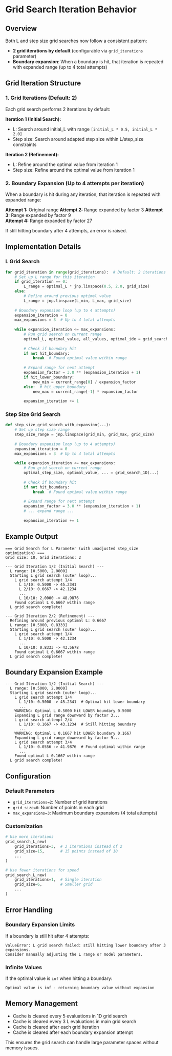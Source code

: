 # Grid Search Iteration Behavior

## Overview
Both L and step size grid searches now follow a consistent pattern:
- **2 grid iterations by default** (configurable via `grid_iterations` parameter)
- **Boundary expansion**: When a boundary is hit, that iteration is repeated with expanded range (up to 4 total attempts)

## Grid Iteration Structure

### 1. Grid Iterations (Default: 2)
Each grid search performs 2 iterations by default:

**Iteration 1 (Initial Search):**
- L: Search around initial_L with range `[initial_L * 0.5, initial_L * 2.0]`
- Step size: Search around adapted step size within L/step_size constraints

**Iteration 2 (Refinement):**
- L: Refine around the optimal value from iteration 1
- Step size: Refine around the optimal value from iteration 1

### 2. Boundary Expansion (Up to 4 attempts per iteration)
When a boundary is hit during any iteration, that iteration is repeated with expanded range:

**Attempt 1:** Original range
**Attempt 2:** Range expanded by factor 3
**Attempt 3:** Range expanded by factor 9  
**Attempt 4:** Range expanded by factor 27

If still hitting boundary after 4 attempts, an error is raised.

## Implementation Details

### L Grid Search
```python
for grid_iteration in range(grid_iterations):  # Default: 2 iterations
    # Set up L range for this iteration
    if grid_iteration == 0:
        L_range = optimal_L * jnp.linspace(0.5, 2.0, grid_size)
    else:
        # Refine around previous optimal value
        L_range = jnp.linspace(L_min, L_max, grid_size)
    
    # Boundary expansion loop (up to 4 attempts)
    expansion_iteration = 0
    max_expansions = 3  # Up to 4 total attempts
    
    while expansion_iteration <= max_expansions:
        # Run grid search on current range
        optimal_L, optimal_value, all_values, optimal_idx = grid_search_1D(...)
        
        # Check if boundary hit
        if not hit_boundary:
            break  # Found optimal value within range
        
        # Expand range for next attempt
        expansion_factor = 3.0 ** (expansion_iteration + 1)
        if hit_lower_boundary:
            new_min = current_range[0] / expansion_factor
        else:  # hit_upper_boundary
            new_max = current_range[-1] * expansion_factor
        
        expansion_iteration += 1
```

### Step Size Grid Search
```python
def step_size_grid_search_with_expansion(...):
    # Set up step size range
    step_size_range = jnp.linspace(grid_min, grid_max, grid_size)
    
    # Boundary expansion loop (up to 4 attempts)
    expansion_iteration = 0
    max_expansions = 3  # Up to 4 total attempts
    
    while expansion_iteration <= max_expansions:
        # Run grid search on current range
        optimal_step_size, optimal_value, ... = grid_search_1D(...)
        
        # Check if boundary hit
        if not hit_boundary:
            break  # Found optimal value within range
        
        # Expand range for next attempt
        expansion_factor = 3.0 ** (expansion_iteration + 1)
        # ... expand range ...
        
        expansion_iteration += 1
```

## Example Output

```
=== Grid Search for L Parameter (with unadjusted step_size optimization) ===
Grid size: 10, Grid iterations: 2

--- Grid Iteration 1/2 (Initial Search) ---
  L range: [0.5000, 2.0000]
  Starting L grid search (outer loop)...
    L grid search attempt 1/4
      L 1/10: 0.5000 -> 45.2341
      L 2/10: 0.6667 -> 42.1234
      ...
      L 10/10: 2.0000 -> 48.9876
    Found optimal L 0.6667 within range
  L grid search complete!

--- Grid Iteration 2/2 (Refinement) ---
  Refining around previous optimal L: 0.6667
  L range: [0.5000, 0.8333]
  Starting L grid search (outer loop)...
    L grid search attempt 1/4
      L 1/10: 0.5000 -> 42.1234
      ...
      L 10/10: 0.8333 -> 43.5678
    Found optimal L 0.6667 within range
  L grid search complete!
```

## Boundary Expansion Example

```
--- Grid Iteration 1/2 (Initial Search) ---
  L range: [0.5000, 2.0000]
  Starting L grid search (outer loop)...
    L grid search attempt 1/4
      L 1/10: 0.5000 -> 45.2341  # Optimal hit lower boundary
      ...
    WARNING: Optimal L 0.5000 hit LOWER boundary 0.5000
    Expanding L grid range downward by factor 3...
    L grid search attempt 2/4
      L 1/10: 0.1667 -> 43.1234  # Still hitting boundary
      ...
    WARNING: Optimal L 0.1667 hit LOWER boundary 0.1667
    Expanding L grid range downward by factor 9...
    L grid search attempt 3/4
      L 1/10: 0.0556 -> 41.9876  # Found optimal within range
      ...
    Found optimal L 0.1667 within range
  L grid search complete!
```

## Configuration

### Default Parameters
- `grid_iterations=2`: Number of grid iterations
- `grid_size=6`: Number of points in each grid
- `max_expansions=3`: Maximum boundary expansions (4 total attempts)

### Customization
```python
# Use more iterations
grid_search_L_new(
    grid_iterations=3,  # 3 iterations instead of 2
    grid_size=15,       # 15 points instead of 10
    ...
)

# Use fewer iterations for speed
grid_search_L_new(
    grid_iterations=1,  # Single iteration
    grid_size=6,        # Smaller grid
    ...
)
```

## Error Handling

### Boundary Expansion Limits
If a boundary is still hit after 4 attempts:
```
ValueError: L grid search failed: still hitting lower boundary after 3 expansions. 
Consider manually adjusting the L range or model parameters.
```

### Infinite Values
If the optimal value is `inf` when hitting a boundary:
```
Optimal value is inf - returning boundary value without expansion
```

## Memory Management
- Cache is cleared every 5 evaluations in 1D grid search
- Cache is cleared every 3 L evaluations in main grid search
- Cache is cleared after each grid iteration
- Cache is cleared after each boundary expansion attempt

This ensures the grid search can handle large parameter spaces without memory issues. 